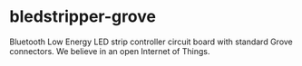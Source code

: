 # bledstripper-grove
Bluetooth Low Energy LED strip controller circuit board with standard Grove connectors.  We believe in an open Internet of Things.

